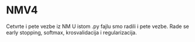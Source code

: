 # NMV4
Cetvrte i pete vezbe iz NM
U istom .py fajlu smo radili i pete vezbe.
Rade se early stopping, softmax, krosvalidacija i regularizacija.
